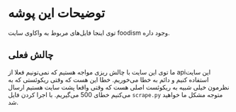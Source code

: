 # توضیحات این پوشه
توی اینجا فایل‌های مربوط به واکاوی سایت foodism وجود داره.
## چالش فعلی
ما توی این سایت با چالش ریزی مواجه هستیم که نمی‌تونیم فعلا از apiاین سایت استفاده کنیم و دائم به خطا می‌خوریم. خطا این هست که وقتی ریکوئستی که به نظرمون خیلی شبیه به ریکوئست اصلی هست که وقتی واقعا پشت سایت هستیم ارسال می‌کنیم خطای 500 می‌گیریم.
با اجرا کردن فایل  ```scrape.py``` متوجه مشکل ما خواهید شد.